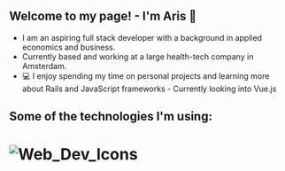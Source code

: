 ## Welcome to my page! - I'm Aris 👋
- I am an aspiring full stack developer with a background in applied economics and business.
- Currently based and working at a large health-tech company in Amsterdam. 
- :computer: I enjoy spending my time on personal projects and learning more about Rails and JavaScript frameworks - Currently looking into Vue.js

## Some of the technologies I'm using:
# ![Web_Dev_Icons](https://user-images.githubusercontent.com/65190225/154858200-60617032-fadf-47fe-a74a-e01312ad1d06.png)

<!--
**AristoRap/aristorap** is a ✨ _special_ ✨ repository because its `README.md` (this file) appears on your GitHub profile.


Here are some ideas to get you started:

- 🔭 I’m currently working on ...
- 🌱 I’m currently learning ...
- 👯 I’m looking to collaborate on ...
- 🤔 I’m looking for help with ...
- 💬 Ask me about ...
- 📫 How to reach me: ...
- 😄 Pronouns: ...
- ⚡ Fun fact: ...
-->
